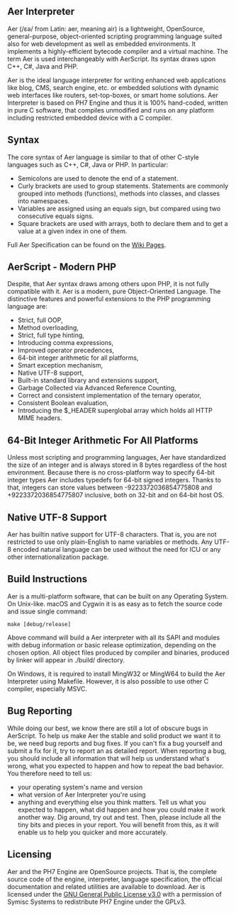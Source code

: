 ## Aer Interpreter
Aer (/ɛə/ from Latin: aer, meaning air) is a lightweight, OpenSource, general-purpose, object-oriented scripting  programming
language suited also for web development as well as embedded environments. It implements a highly-efficient bytecode compiler
and a virtual machine. The term Aer is used interchangeably with AerScript. Its syntax draws upon C++, C#, Java and PHP.

Aer is the ideal language interpreter for writing enhanced web applications like blog, CMS, search engine, etc. or
embedded solutions with dynamic web interfaces like routers, set-top-boxes, or smart home solutions. Aer Interpreter
is based on PH7 Engine and thus it is 100% hand-coded, written in pure C software, that compiles unmodified and runs
on any platform including restricted embedded device with a C compiler.


## Syntax
The core syntax of Aer language is similar to that of other C-style languages such as C++, C#, Java or PHP. In particular:
 * Semicolons are used to denote the end of a statement.
 * Curly brackets are used to group statements. Statements are commonly grouped into methods (functions), methods into
   classes, and classes into namespaces.
 * Variables are assigned using an equals sign, but compared using two consecutive equals signs.
 * Square brackets are used with arrays, both to declare them and to get a value at a given index in one of them.

Full Aer Specification can be found on the [Wiki Pages](https://git.codingworkshop.eu.org/AerScript/aer/wiki/Aer-v1.0-Specification).


## AerScript - Modern PHP
Despite, that Aer syntax draws among others upon PHP, it is not fully compatible with it. Aer is a modern, pure Object-Oriented
Language. The distinctive features and powerful extensions to the PHP programming language are:
 * Strict, full OOP,
 * Method overloading,
 * Strict, full type hinting,
 * Introducing comma expressions,
 * Improved operator precedences,
 * 64-bit integer arithmetic for all platforms,
 * Smart exception mechanism,
 * Native UTF-8 support,
 * Built-in standard library and extensions support,
 * Garbage Collected via Advanced Reference Counting,
 * Correct and consistent implementation of the ternary operator,
 * Consistent Boolean evaluation,
 * Introducing the $_HEADER superglobal array which holds all HTTP MIME headers.


## 64-Bit Integer Arithmetic For All Platforms
Unless most scripting and programming languages, Aer have standardized the size of an integer and is always stored in 8 bytes
regardless of the host environment. Because there is no cross-platform way to specify 64-bit integer types Aer includes typedefs
for 64-bit signed integers. Thanks to that, integers can store values between -9223372036854775808 and +9223372036854775807
inclusive, both on 32-bit and on 64-bit host OS.


## Native UTF-8 Support
Aer has builtin native support for UTF-8 characters. That is, you are not restricted to use only plain-English to name variables
or methods. Any UTF-8 encoded natural language can be used without the need for ICU or any other internationalization package.


## Build Instructions
Aer is a multi-platform software, that can be built on any Operating System. On Unix-like. macOS and Cygwin it is as
easy as to fetch the source code and issue single command:

    make [debug/release]

Above command will build a Aer interpreter with all its SAPI and modules with debug information or basic release optimization,
depending on the chosen option. All object files produced by compiler and binaries, produced by linker will appear in ./build/
directory.

On Windows, it is required to install MingW32 or MingW64 to build the Aer Interpreter using Makefile. However, it is also possible
to use other C compiler, especially MSVC.


## Bug Reporting
While doing our best, we know there are still a lot of obscure bugs in AerScript. To help us make Aer the stable and solid
product we want it to be, we need bug reports and bug fixes. If you can't fix a bug yourself and submit a fix for it, try
to report an as detailed report. When reporting a bug, you should include all information that will help us understand what's
wrong, what you expected to happen and how to repeat the bad behavior. You therefore need to tell us:
 * your operating system's name and version
 * what version of Aer Interpreter you're using
 * anything and everything else you think matters.
Tell us what you expected to happen, what did happen and how you could make it work another way. Dig around, try out and test.
Then, please include all the tiny bits and pieces in your report. You will benefit from this, as it will enable us to help you
quicker and more accurately.


## Licensing
Aer and the PH7 Engine are OpenSource projects. That is, the complete source code of the engine, interpreter, language
specification, the official documentation and related utilities are available to download. Aer is licensed under the
[GNU General Public License v3.0](https://www.gnu.org/licenses/gpl-3.0-standalone.html) with a permission of Symisc Systems
to redistribute PH7 Engine under the GPLv3.
